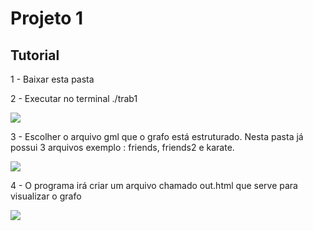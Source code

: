# Projeto 1

## Tutorial

1 - Baixar esta pasta

2 - Executar no terminal ./trab1

![](trab1.png)

3 - Escolher o arquivo gml que o grafo está estruturado. Nesta pasta já possui 3 arquivos exemplo : friends, friends2 e karate.

![](exemple.png)

4 - O programa irá criar um arquivo chamado out.html que serve para visualizar o grafo

![](out.png)